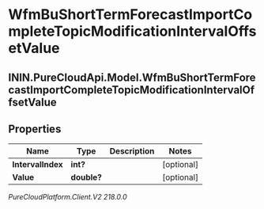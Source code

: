 # WfmBuShortTermForecastImportCompleteTopicModificationIntervalOffsetValue

## ININ.PureCloudApi.Model.WfmBuShortTermForecastImportCompleteTopicModificationIntervalOffsetValue

## Properties

|Name | Type | Description | Notes|
|------------ | ------------- | ------------- | -------------|
| **IntervalIndex** | **int?** |  | [optional] |
| **Value** | **double?** |  | [optional] |



_PureCloudPlatform.Client.V2 218.0.0_
